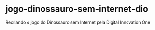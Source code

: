 # jogo-dinossauro-sem-internet-dio
Recriando o jogo do Dinossauro sem Internet pela Digital Innovation One
